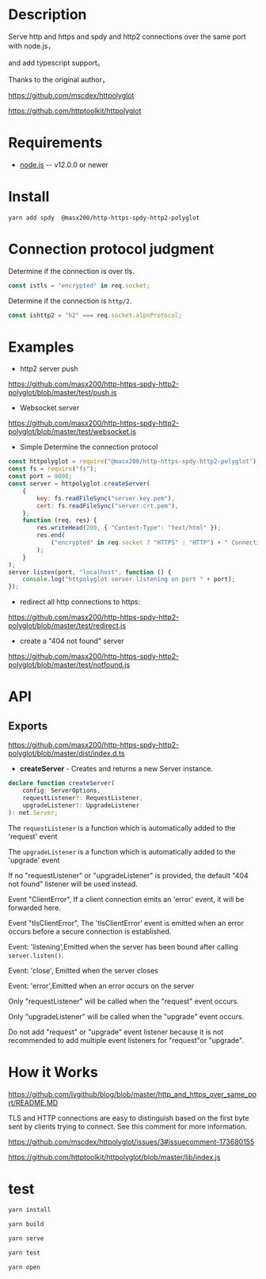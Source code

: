 # Description

Serve http and https and spdy and http2 connections over the same port with node.js，

and add typescript support。


Thanks to the original author，

https://github.com/mscdex/httpolyglot

https://github.com/httptoolkit/httpolyglot


# Requirements

-   [node.js](http://nodejs.org/) -- v12.0.0 or newer

# Install

```shell
yarn add spdy  @masx200/http-https-spdy-http2-polyglot
```

# Connection protocol judgment

Determine if the connection is over tls.

```js
const istls = "encrypted" in req.socket;
```

Determine if the connection is `http/2`.

```js
const ishttp2 = "h2" === req.socket.alpnProtocol;
```

# Examples

-   http2 server push

https://github.com/masx200/http-https-spdy-http2-polyglot/blob/master/test/push.js

-   Websocket server

https://github.com/masx200/http-https-spdy-http2-polyglot/blob/master/test/websocket.js

-   Simple Determine the connection protocol

```javascript
const httpolyglot = require("@masx200/http-https-spdy-http2-polyglot");
const fs = require("fs");
const port = 9000;
const server = httpolyglot.createServer(
    {
        key: fs.readFileSync("server.key.pem"),
        cert: fs.readFileSync("server.crt.pem"),
    },
    function (req, res) {
        res.writeHead(200, { "Content-Type": "text/html" });
        res.end(
            ("encrypted" in req.socket ? "HTTPS" : "HTTP") + " Connection!"
        );
    }
);
server.listen(port, "localhost", function () {
    console.log("httpolyglot server listening on port " + port);
});
```

-   redirect all http connections to https:

https://github.com/masx200/http-https-spdy-http2-polyglot/blob/master/test/redirect.js

-   create a "404 not found" server

https://github.com/masx200/http-https-spdy-http2-polyglot/blob/master/test/notfound.js

# API

## Exports

https://github.com/masx200/http-https-spdy-http2-polyglot/blob/master/dist/index.d.ts

-   **createServer** - Creates and returns a new Server instance.

```ts
declare function createServer(
    config: ServerOptions,
    requestListener?: RequestListener,
    upgradeListener?: UpgradeListener
): net.Server;
```

The `requestListener` is a function which is automatically added to the 'request' event

The `upgradeListener` is a function which is automatically added to the 'upgrade' event

If no "requestListener" or "upgradeListener" is provided, the default "404 not found" listener will be used instead.

Event "ClientError", If a client connection emits an 'error' event, it will be forwarded here.

Event "tlsClientError", The 'tlsClientError' event is emitted when an error occurs before a secure connection is established.

Event: 'listening',Emitted when the server has been bound after calling `server.listen()`.

Event: 'close', Emitted when the server closes

Event: 'error',Emitted when an error occurs on the server

Only "requestListener" will be called when the "request" event occurs.

Only "upgradeListener" will be called when the "upgrade" event occurs.

Do not add "request" or "upgrade" event listener because it is not recommended to add multiple event listeners for "request"or "upgrade".

# How it Works

https://github.com/lvgithub/blog/blob/master/http_and_https_over_same_port/README.MD

TLS and HTTP connections are easy to distinguish based on the first byte sent by clients trying to connect. See this comment for more information.

https://github.com/mscdex/httpolyglot/issues/3#issuecomment-173680155

https://github.com/httptoolkit/httpolyglot/blob/master/lib/index.js

# test

```powershell
yarn install
```

```powershell
yarn build
```

```powershell
yarn serve
```

```powershell
yarn test
```

```powershell
yarn open
```
